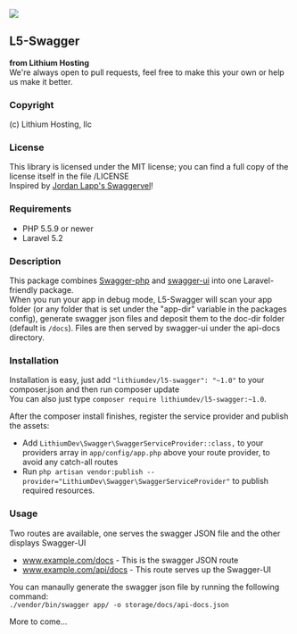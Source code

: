 ![](https://lithiumhosting.com/images/logo_new_black.png)

## L5-Swagger
**from Lithium Hosting**  
We're always open to pull requests, feel free to make this your own or help us make it better.

### Copyright
(c) Lithium Hosting, llc

### License
This library is licensed under the MIT license; you can find a full copy of the license itself in the file /LICENSE  
Inspired by [Jordan Lapp's Swaggervel](https://github.com/slampenny/Swaggervel)!

### Requirements
* PHP 5.5.9 or newer
* Laravel 5.2

### Description
This package combines [Swagger-php](https://github.com/zircote/swagger-php) and [swagger-ui](https://github.com/swagger-api/swagger-ui) into one Laravel-friendly package.  
When you run your app in debug mode, L5-Swagger will scan your app folder (or any folder that is set under the "app-dir" variable in the packages config), generate swagger json files and deposit them to the doc-dir folder (default is `/docs`). Files are then served by swagger-ui under the api-docs directory.  

### Installation
Installation is easy, just add `"lithiumdev/l5-swagger": "~1.0"` to your composer.json and then run composer update  
You can also just type `composer require lithiumdev/l5-swagger:~1.0`.  

After the composer install finishes, register the service provider and publish the assets:

* Add `LithiumDev\Swagger\SwaggerServiceProvider::class,` to your providers array in `app/config/app.php` above your route provider, to avoid any catch-all routes
* Run `php artisan vendor:publish --provider="LithiumDev\Swagger\SwaggerServiceProvider"` to publish required resources.

### Usage
Two routes are available, one serves the swagger JSON file and the other displays Swagger-UI

* www.example.com/docs - This is the swagger JSON route
* www.example.com/api/docs - This route serves up the Swagger-UI

You can manaully generate the swagger json file by running the following command:  
`./vendor/bin/swagger app/ -o storage/docs/api-docs.json`

More to come...